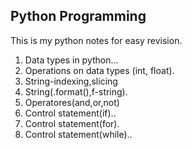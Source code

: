 ## Python Programming
This is my python notes for easy revision.
1. Data types in python...
2. Operations on data types (int, float).
3. String-indexing,slicing
4. String(.format(),f-string).
5. Operatores(and,or,not)
6. Control statement(if)..
7. Control statement(for).
8. Control statement(while)..

